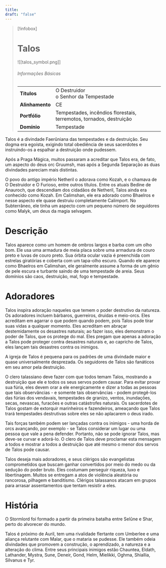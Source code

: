 ```yaml
---
title: 
draft: "false"
---
```

> [!infobox]
> # Talos
> ![[talos_symbol.png]]
> ###### Informações Básicas
> | | |
> | ---- | ---- |
> | **Titulos** | O Destruidor<br/>o Senhor da Tempestade |
> | **Alinhamento** | CE |
> | **Portfólio** | Tempestades, incêndios florestais, terremotos, tornados, destruição |
> | **Domínio** | Tempestade |

Talos é a divindade Faerûniana das tempestades e da destruição. Seu dogma era egoísta, exigindo total obediência de seus sacerdotes e instruindo-os a espalhar a destruição onde pudessem.

Após a Praga Mágica, muitos passaram a acreditar que Talos era, de fato, um aspecto do deus orc Gruumsh, mas após a Segunda Separação as duas divindades pareciam mais distintas.

O povo do antigo império Netheril o adorava como Kozah, e o chamava de O Destruidor e O Furioso, entre outros títulos. Entre os atuais Bedine de Anauroch, que descendiam dos cidadãos de Netheril, Talos ainda era conhecido como Kozah. Em Calimshan, ele era adorado como Bhaelros e nesse aspecto ele quase destruiu completamente Calimport. No Subterrâneo, ele tinha um aspecto com um pequeno número de seguidores como Malyk, um deus da magia selvagem.

# Descrição
Talos aparece como um homem de ombros largos e barba com um olho bom. Ele usa uma armadura de meia placa sobre uma armadura de couro preto e luvas de couro preto. Sua órbita ocular vazia é preenchida com estrelas giratórias e coberta com um tapa-olho escuro. Quando ele aparece como Bhaelros em Calimshan, ele geralmente assume a forma de um gênio de pele escura e turbante saindo de uma tempestade de areia. Seus domínios são caos, destruição, mal, fogo e tempestade.

# Adoradores
Talos inspira adoração naqueles que temem o poder destrutivo da natureza. Os adoradores incluem bárbaros, guerreiros, druidas e meio-orcs. Eles acreditam em agarrar o que podem quando podem, pois Talos pode tirar suas vidas a qualquer momento. Eles acreditam em abraçar destemidamente os desastres naturais; ao fazer isso, eles demonstram o poder de Talos, que os protege do mal. Eles pregam que apenas a adoração a Talos pode proteger contra desastres naturais e, ao capricho de Talos, eles lançam tais desastres contra os inimigos.

A igreja de Talos é pequena para os padrões de uma divindade maior e quase universalmente desprezada. Os seguidores de Talos são fanáticos em seu amor pela destruição.

O clero talassiano deve fazer com que todos temam Talos, mostrando a destruição que ele e todos os seus servos podem causar. Para evitar provar sua fúria, eles devem orar a ele energicamente e dizer a todas as pessoas que tais observâncias - e somente tais observâncias - podem protegê-los das fúrias dos vendavais, tempestades de granizo, ventos, inundações, secas, nevascas, furacões e outras catástrofes naturais. Os sacerdotes de Talos gostam de extorquir marinheiros e fazendeiros, ameaçando que Talos trará tempestades destrutivas sobre eles se não aplacarem o deus irado.

Tais forças também podem ser lançadas contra os inimigos - uma horda de orcs avançando, por exemplo - se Talos considerar um lugar ou uma pessoa que vale a pena defender. Portanto, não se pode ignorar Talos, mas deve-se curvar e adorá-lo. O clero de Talos deve proclamar esta mensagem a todos e mostrar a todos a destruição que até mesmo o menor dos servos de Talos pode causar.

Talos deseja mais adoradores, e seus clérigos são evangelistas comprometidos que buscam ganhar convertidos por meio do medo ou da sedução do poder bruto. Eles costumam perseguir riqueza, luxo e libertinagem. Muitos se entregam a atos de violência aleatória ou rancorosa, pilhagem e banditismo. Clérigos talassanos atacam em grupos para arrasar assentamentos que tentam resistir a eles.

# História
O Stormlord foi formado a partir da primeira batalha entre Selûne e Shar, perto do alvorecer do mundo.

Talos é próximo de Auril, tem uma rivalidade flertante com Umberlee e uma aliança relutante com Malar, que o mataria se pudesse. Ele também odeia divindades que promovem a construção, o aprendizado, a natureza e a alteração do clima. Entre seus principais inimigos estão Chauntea, Eldath, Lathander, Mystra, Sune, Deneir, Gond, Helm, Mielikki, Oghma, Shiallia, Silvanus e Tyr.